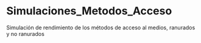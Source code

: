 # Simulaciones_Metodos_Acceso
Simulación de rendimiento de los métodos de acceso al medios, ranurados y no ranurados

